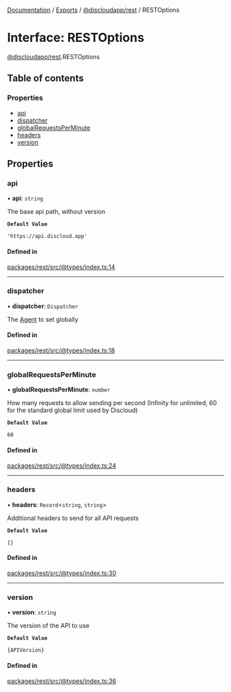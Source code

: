 [Documentation](../README.md) / [Exports](../modules.md) / [@discloudapp/rest](../modules/discloudapp_rest.md) / RESTOptions

# Interface: RESTOptions

[@discloudapp/rest](../modules/discloudapp_rest.md).RESTOptions

## Table of contents

### Properties

- [api](discloudapp_rest.RESTOptions.md#api)
- [dispatcher](discloudapp_rest.RESTOptions.md#dispatcher)
- [globalRequestsPerMinute](discloudapp_rest.RESTOptions.md#globalrequestsperminute)
- [headers](discloudapp_rest.RESTOptions.md#headers)
- [version](discloudapp_rest.RESTOptions.md#version)

## Properties

### api

• **api**: `string`

The base api path, without version

**`Default Value`**

`'https://api.discloud.app'`

#### Defined in

[packages/rest/src/@types/index.ts:14](https://github.com/discloud/discloud.app/blob/ee3bbd2/packages/rest/src/@types/index.ts#L14)

___

### dispatcher

• **dispatcher**: `Dispatcher`

The [Agent](https://undici.nodejs.org/#/docs/api/Agent) to set globally

#### Defined in

[packages/rest/src/@types/index.ts:18](https://github.com/discloud/discloud.app/blob/ee3bbd2/packages/rest/src/@types/index.ts#L18)

___

### globalRequestsPerMinute

• **globalRequestsPerMinute**: `number`

How many requests to allow sending per second (Infinity for unlimited, 60 for the standard global limit used by Discloud)

**`Default Value`**

`60`

#### Defined in

[packages/rest/src/@types/index.ts:24](https://github.com/discloud/discloud.app/blob/ee3bbd2/packages/rest/src/@types/index.ts#L24)

___

### headers

• **headers**: `Record`\<`string`, `string`\>

Additional headers to send for all API requests

**`Default Value`**

`{}`

#### Defined in

[packages/rest/src/@types/index.ts:30](https://github.com/discloud/discloud.app/blob/ee3bbd2/packages/rest/src/@types/index.ts#L30)

___

### version

• **version**: `string`

The version of the API to use

**`Default Value`**

`{APIVersion}`

#### Defined in

[packages/rest/src/@types/index.ts:36](https://github.com/discloud/discloud.app/blob/ee3bbd2/packages/rest/src/@types/index.ts#L36)
